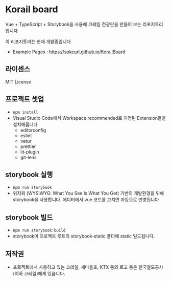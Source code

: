 # Korail board

Vue + TypeScript + Storybook을 사용해 코레일 전광판을 만들어 보는 리포지토리입니다

이 리포지토리는 현재 개발중입니다

- Example Pages : https://sokcuri.github.io/KorailBoard

## 라이센스

MIT License

## 프로젝트 셋업

- `npm install`
- Visual Studio Code에서 Workspace recommended로 지정된 Extension들을 설치해줍니다
  - editorconfig
  - eslint
  - vetur
  - prettier
  - lit-plugin
  - git-lens

## storybook 실행

- `npm run storybook`
- 위지윅 (WYSIWYG: What You See Is What You Get) 기반의 개발환경을 위해 storybook을 사용합니다. 에디터에서 vue 코드를 고치면 자동으로 반영됩니다

## storybook 빌드

- `npm run storybook:build`
- storybook이 프로젝트 루트의 storybook-static 폴더에 static 빌드됩니다.

## 저작권

- 프로젝트에서 사용하고 있는 코레일, 새마을호, KTX 등의 로고 등은 한국철도공사 (이하 코레일)에게 있습니다.
